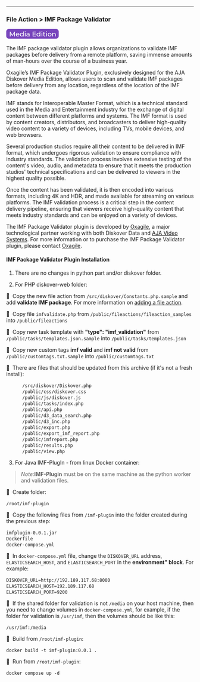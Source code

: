___
### File Action > IMF Package Validator

![Image: AJA Diskover Media Edition Label](images/button_edition_media.png)

The IMF package validator plugin allows organizations to validate IMF packages before delivery from a remote platform, saving immense amounts of man-hours over the course of a business year.

Oxagile’s IMF Package Validator Plugin, exclusively designed for the AJA Diskover Media Edition, allows users to scan and validate IMF packages before delivery from any location, regardless of the location of the IMF package data.

IMF stands for Interoperable Master Format, which is a technical standard used in the Media and Entertainment industry for the exchange of digital content between different platforms and systems. The IMF format is used by content creators, distributors, and broadcasters to deliver high-quality video content to a variety of devices, including TVs, mobile devices, and web browsers.

Several production studios require all their content to be delivered in IMF format, which undergoes rigorous validation to ensure compliance with industry standards. The validation process involves extensive testing of the content's video, audio, and metadata to ensure that it meets the production studios' technical specifications and can be delivered to viewers in the highest quality possible.

Once the content has been validated, it is then encoded into various formats, including 4K and HDR, and made available for streaming on various platforms. The IMF validation process is a critical step in the content delivery pipeline, ensuring that viewers receive high-quality content that meets industry standards and can be enjoyed on a variety of devices.

The IMF Package Validator plugin is developed by [Oxagile](https://www.oxagile.com/), a major technological partner working with both Diskover Data and [AJA Video Systems](https://www.aja.com/). For more information or to purchase the IMF Package Validator plugin, please contact [Oxagile](mailto:IMF@Oxagile.com).

#### IMF Package Validator Plugin Installation
 
1. There are no changes in python part and/or diskover folder.

2. For PHP diskover-web folder:

🔴 &nbsp;Copy the new file action from `/src/diskover/Constants.php.sample` and add **validate IMF package**. For more information on [adding a file action](https://docs.diskoverdata.com/diskover_configuration_and_administration_guide/#diskover-web-plugins-file-actions).

🔴 &nbsp;Copy file `imfvalidate.php` from `/public/fileactions/fileaction_samples` into `/public/fileactions`

🔴 &nbsp;Copy new task template with **"type": "imf_validation"** from `/public/tasks/templates.json.sample` into `/public/tasks/templates.json`

🔴 &nbsp;Copy new custom tags **imf valid** and **imf not valid** from `/public/customtags.txt.sample` into `/public/customtags.txt`

🔴 &nbsp;There are files that should be updated from this archive (if it's not a fresh install):

```
      /src/diskover/Diskover.php
      /public/css/diskover.css
      /public/js/diskover.js
      /public/tasks/index.php
      /public/api.php
      /public/d3_data_search.php
      /public/d3_inc.php
      /public/export.php
      /public/export_imf_report.php
      /public/imfreport.php
      /public/results.php
      /public/view.php
```      
      
3. For Java IMF-PlugIn - from linux Docker container:

> _Note:_**IMF-Plugin** must be on the same machine as the python worker and validation files.

🔴 &nbsp;Create folder:

```
/root/imf-plugin
```

🔴 &nbsp;Copy the following files from `/imf-plugin` into the folder created during the previous step:

```
imfplugin-0.0.1.jar
Dockerfile
docker-compose.yml
```

🔴 &nbsp;In `docker-compose.yml` file, change the `DISKOVER_URL` address, `ELASTICSEARCH_HOST`, and `ELASTICSEARCH_PORT` in the **environment" block**. For example:

```
DISKOVER_URL=http://192.189.117.68:8000
ELASTICSEARCH_HOST=192.189.117.68
ELASTICSEARCH_PORT=9200
```

🔴 &nbsp;If the shared folder for validation is not `/media` on your host machine, then you need to change volumes in `docker-compose.yml`, for example, if the folder for validation is `/usr/imf`, then the volumes should be like this:

```
/usr/imf:/media
```

🔴 &nbsp;Build from `/root/imf-plugin`:

```
docker build -t imf-plugin:0.0.1 .
```

🔴 &nbsp;Run from `/root/imf-plugin`:

```
docker compose up -d
``` 
